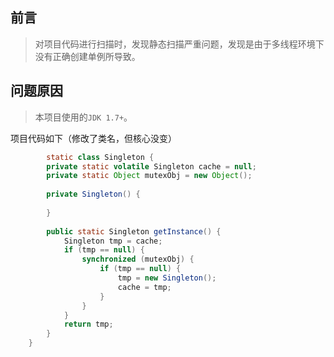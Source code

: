 ## 前言
> 对项目代码进行扫描时，发现静态扫描严重问题，发现是由于多线程环境下没有正确创建单例所导致。

## 问题原因
> 本项目使用的`JDK 1.7+`。

项目代码如下（修改了类名，但核心没变）

		
```java 
		static class Singleton {
		private static volatile Singleton cache = null;
		private static Object mutexObj = new Object();
		
		private Singleton() {
		
		}
		
		public static Singleton getInstance() {
			Singleton tmp = cache;
	        if (tmp == null) {
	            synchronized (mutexObj) {
	                if (tmp == null) {	                	
	                	tmp = new Singleton();
	                    cache = tmp;  
	                }	              
	            }
	        }
	        return tmp;
		}
	}
```